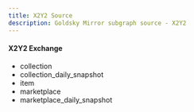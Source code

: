 ```yaml
---
title: X2Y2 Source
description: Goldsky Mirror subgraph source - X2Y2
---
```


#### X2Y2 Exchange

- collection
- collection_daily_snapshot
- item
- marketplace
- marketplace_daily_snapshot
